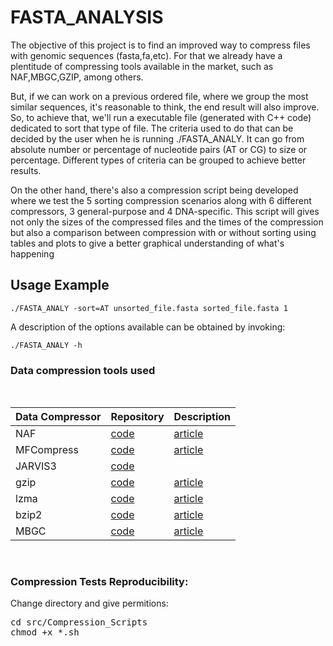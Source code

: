 # FASTA_ANALYSIS

The objective of this project is to find an improved way to compress files with genomic sequences (fasta,fa,etc). For that we already have a plentitude of compressing tools available in the market, such as NAF,MBGC,GZIP, among others.

But, if we can work on a previous ordered file, where we group the most similar sequences, it's reasonable to think, the end result will also improve. So, to achieve that, we'll run a executable file (generated with C++ code) dedicated to sort that type of file. The criteria used to do that can be decided by the user when he is running ./FASTA_ANALY. It can go from absolute number or percentage of nucleotide pairs (AT or CG) to size or percentage. Different types of criteria can be grouped to achieve better results.

On the other hand, there's also a compression script being developed where we test the 5 sorting compression scenarios along with 6 different compressors, 3 general-purpose and 4 DNA-specific. This script will gives not only the sizes of the compressed files and the times of the compression but also a comparison between compression with or without sorting using tables and plots to give a better graphical understanding of what's happening 

## Usage Example
` ./FASTA_ANALY -sort=AT unsorted_file.fasta sorted_file.fasta 1 `

A description of the options available can be obtained by invoking:

` ./FASTA_ANALY -h `



### Data compression tools used ###

<br>
<div align="center">

| Data Compressor | Repository | Description  |
|-----------------|------------|--------------|
| NAF             |<a href="https://github.com/KirillKryukov/naf">code</a>  | <a href="https://doi.org/10.1093/bioinformatics/btz144">article</a>|
| MFCompress      |<a href="http://sweet.ua.pt/ap/software/mfcompress/MFCompress-linux64-1.01.tgz">code</a>  | <a href="https://doi.org/10.1093/bioinformatics/btt594">article</a>|
| JARVIS3         |<a href="https://github.com/cobilab/jarvis3">code</a>  | |
| gzip           |<a href="https://ftp.eq.uc.pt/software/unix/gnu/gzip/">code</a>  | <a href="https://www.gnu.org/software/gzip/manual/">article</a>|
| lzma            |<a href="https://tukaani.org/xz/">code</a>  | <a href="https://tukaani.org/xz/">article</a>|
| bzip2           |<a href="https://sourceware.org/bzip2/">code</a>  | <a href="https://sourceware.org/bzip2/">article</a>|
| MBGC         |<a href="https://github.com/kowallus/mbgc">code</a>  | <a href="https://doi.org/10.1093/gigascience/giab099">article</a> |

</div>
<br>

### Compression Tests Reproducibility: ###

Change directory and give permitions:
<pre>
cd src/Compression_Scripts
chmod +x *.sh
</pre>

